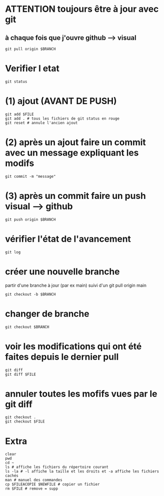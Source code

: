 # ATTENTION toujours être à jour avec git
## à chaque fois que j'ouvre github --> visual
```shell
git pull origin $BRANCH
```

# Verifier l etat
```shell
git status
```

# (1) ajout (AVANT DE PUSH)
```shell
git add $FILE
git add . # tous les fichiers de git status en rouge
git reset # annule l'ancien ajout
```

# (2) après un ajout faire un commit avec un message expliquant les modifs
```shell
git commit -m "message"
```

# (3) après un commit faire un push visual --> github
```shell
git push origin $BRANCH
```


# vérifier l'état de l'avancement
```shell
git log
```

# créer une nouvelle branche
partir d'une branche à jour (par ex main) suivi d'un git pull origin main
```shell
git checkout -b $BRANCH
```

# changer de branche
```shell
git checkout $BRANCH
```

# voir les modifications qui ont été faites depuis le dernier pull
```shell
git diff
git diff $FILE
```

# annuler toutes les mofifs vues par le git diff
```shell
git checkout .
git checkout $FILE
```

# Extra
```
clear
pwd
cd ~
ls # affiche les fichiers du répertoire courant
ls -la # -l affiche la taille et les droits et -a affiche les fichiers cachés
man # manuel des commandes
cp $FILEACOPIE $NEWFILE # copier un fichier
rm $FILE # remove = supp
```


